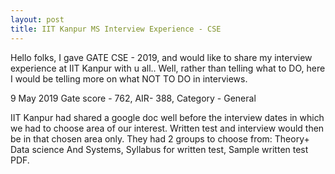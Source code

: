 ```yaml
---
layout: post
title: IIT Kanpur MS Interview Experience - CSE
---
```


Hello folks, I gave GATE CSE - 2019, and would like to share my interview experience at IIT Kanpur with u all..
Well, rather than telling what to DO, here I would be telling more on what NOT TO DO in interviews.

9 May 2019
Gate score - 762, AIR- 388, Category - General

IIT Kanpur had shared a google doc well before the interview dates in which we had to choose area of our interest. Written test and interview would then be in that chosen area only. They had 2 groups to choose from:
Theory+ Data science And Systems, Syllabus for written test, Sample written test PDF.
